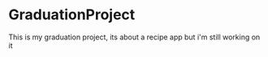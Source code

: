 # GraduationProject
This is my graduation project, its about a recipe app but i'm still working on it
